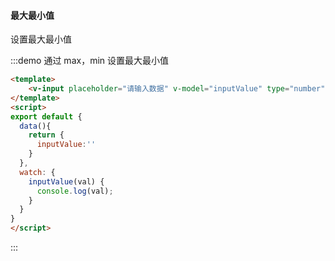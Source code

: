 #### 最大最小值

设置最大最小值  

:::demo 通过 max，min 设置最大最小值
```html
<template>
    <v-input placeholder="请输入数据" v-model="inputValue" type="number" :max="10" :min="5"></v-input>
</template>
<script>
export default {
  data(){
    return {
      inputValue:''
    }
  },
  watch: {
    inputValue(val) {
      console.log(val);
    }
  }
}
</script>
```
:::


